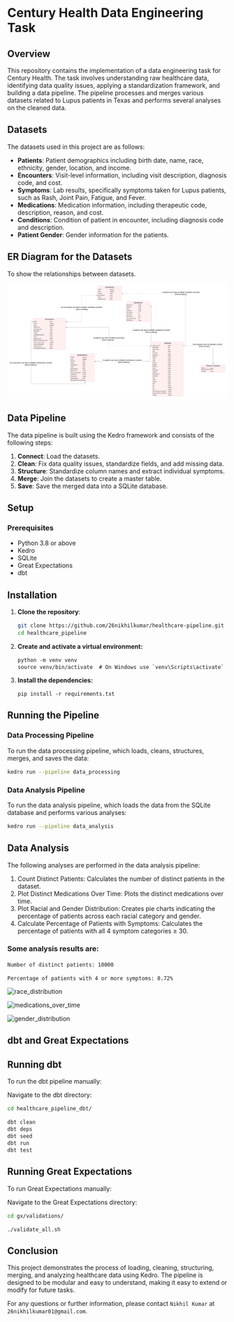 # Century Health Data Engineering Task

## Overview

This repository contains the implementation of a data engineering task for Century Health. The task involves understanding raw healthcare data, identifying data quality issues, applying a standardization framework, and building a data pipeline. The pipeline processes and merges various datasets related to Lupus patients in Texas and performs several analyses on the cleaned data.


## Datasets

The datasets used in this project are as follows:

- **Patients**: Patient demographics including birth date, name, race, ethnicity, gender, location, and income.
- **Encounters**: Visit-level information, including visit description, diagnosis code, and cost.
- **Symptoms**: Lab results, specifically symptoms taken for Lupus patients, such as Rash, Joint Pain, Fatigue, and Fever.
- **Medications**: Medication information, including therapeutic code, description, reason, and cost.
- **Conditions**: Condition of patient in encounter, including diagnosis code and description.
- **Patient Gender**: Gender information for the patients.

## ER Diagram for the Datasets

To show the relationships between datasets.

![ER_Diagram](ER-HealthCare.png)

## Data Pipeline

The data pipeline is built using the Kedro framework and consists of the following steps:

1. **Connect**: Load the datasets.
2. **Clean**: Fix data quality issues, standardize fields, and add missing data.
3. **Structure**: Standardize column names and extract individual symptoms.
4. **Merge**: Join the datasets to create a master table.
5. **Save**: Save the merged data into a SQLite database.

## Setup

### Prerequisites

- Python 3.8 or above
- Kedro
- SQLite
- Great Expectations
- dbt


## Installation

1. **Clone the repository**:

   ```sh
   git clone https://github.com/26nikhilkumar/healthcare-pipeline.git
   cd healthcare_pipeline
2. **Create and activate a virtual environment:**
    ```
    python -m venv venv
    source venv/bin/activate  # On Windows use `venv\Scripts\activate`
3. **Install the dependencies:**
    ```
    pip install -r requirements.txt
    ```

## Running the Pipeline

### Data Processing Pipeline

To run the data processing pipeline, which loads, cleans, structures, merges, and saves the data:

```sh
kedro run --pipeline data_processing
```
### Data Analysis Pipeline

To run the data analysis pipeline, which loads the data from the SQLite database and performs various analyses:
```sh
kedro run --pipeline data_analysis
```

## Data Analysis

The following analyses are performed in the data analysis pipeline:

1. Count Distinct Patients: Calculates the number of distinct patients in the dataset.
2. Plot Distinct Medications Over Time: Plots the distinct medications over time.
3. Plot Racial and Gender Distribution: Creates pie charts indicating the percentage of patients across each racial category and gender.
4. Calculate Percentage of Patients with Symptoms: Calculates the percentage of patients with all 4 symptom categories ≥ 30.

### Some analysis results are:

```Number of distinct patients: 10000```

```Percentage of patients with 4 or more symptoms: 8.72%```

![race_distribution](race_distribution.png)

![medications_over_time](medications_over_time.png)

![gender_distribution](gender_distribution.png)


## dbt and Great Expectations

## Running dbt

To run the dbt pipeline manually:

Navigate to the dbt directory:

```sh
cd healthcare_pipeline_dbt/
```

```
dbt clean
dbt deps
dbt seed
dbt run
dbt test
```
## Running Great Expectations

To run Great Expectations manually:

Navigate to the Great Expectations directory:
```sh
cd gx/validations/
```
```
./validate_all.sh
```

## Conclusion

This project demonstrates the process of loading, cleaning, structuring, merging, and analyzing healthcare data using Kedro. The pipeline is designed to be modular and easy to understand, making it easy to extend or modify for future tasks.

For any questions or further information, please contact `Nikhil Kumar` at `26nikhilkumar01@gmail.com`.